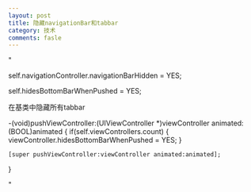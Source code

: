 ```yaml
---
layout: post
title: 隐藏navigationBar和tabbar
category: 技术
comments: fasle
---
```


"

self.navigationController.navigationBarHidden = YES;

self.hidesBottomBarWhenPushed = YES;


在基类中隐藏所有tabbar

-(void)pushViewController:(UIViewController *)viewController animated:(BOOL)animated
{
    if(self.viewControllers.count)
    {
        viewController.hidesBottomBarWhenPushed = YES;
    }

    [super pushViewController:viewController animated:animated];
}

"
